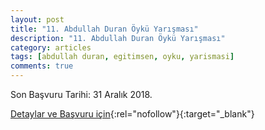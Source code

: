 ```yaml
---
layout: post
title: "11. Abdullah Duran Öykü Yarışması"
description: "11. Abdullah Duran Öykü Yarışması"
category: articles
tags: [abdullah duran, egitimsen, oyku, yarismasi]
comments: true
---
```


Son Başvuru Tarihi: 31 Aralık 2018.

[Detaylar ve Başvuru için](http://egitimsen.org.tr/11-abdullah-duran-oyku-yarismasi-basladi/?utm_source=edebiyatyarismalari.com&utm_medium=affiliate){:rel="nofollow"}{:target="_blank"}